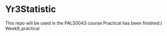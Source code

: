 # Yr3Statistic
This repo will be used in the PALS0043 course
Practical has been finished:)
Week9_practical
